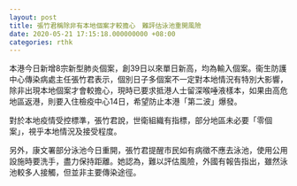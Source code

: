```yaml
---
layout: post
title: 張竹君稱除非有本地個案才較擔心　難評估泳池重開風險
date: 2020-05-21 17:15:18.000000000 +08:00
categories: rthk
---
```


本港今日新增8宗新型肺炎個案，創39日以來單日新高，均為輸入個案。衞生防護中心傳染病處主任張竹君表示，個別日子多個案不一定對本地情況有特別大影響，除非出現本地個案才會較擔心，現時已要求抵港人士留深喉唾液樣本，如果由高危地區返港，則要入住檢疫中心14日，希望防止本港「第二波」爆發。

對於本地疫情受控標準，張竹君說，世衛組織有指標，部分地區未必要「零個案」，視乎本地情況及接受程度。

另外，康文署部分泳池今日重開，張竹君提醒市民如有病徵不應去泳池，使用公用設施時要洗手，盡力保持距離。她認為，難以評估風險，外國有報告指出，雖然泳池較多人接觸，但並非主要傳染途徑。
